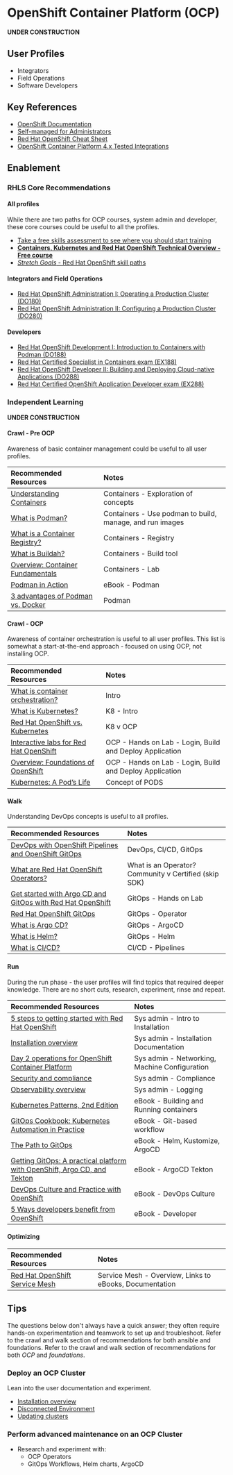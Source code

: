 # OpenShift Container Platform (OCP)

**UNDER CONSTRUCTION**

## User Profiles

* Integrators
* Field Operations
* Software Developers

## Key References

* [OpenShift Documentation](https://docs.redhat.com/en/documentation/openshift_container_platform/4.19)
* [Self-managed for Administrators](https://docs.redhat.com/en/essentials/openshift/self-managed-for-administrators)
* [Red Hat OpenShift Cheat Sheet](https://developers.redhat.com/cheat-sheets/red-hat-openshift-container-platform)
* [OpenShift Container Platform 4.x Tested Integrations](https://access.redhat.com/articles/4128421)

## Enablement

### RHLS Core Recommendations

#### All profiles

While there are two paths for OCP courses, system admin and developer, these core courses could be useful to all the profiles.

* [Take a free skills assessment to see where you should start training](https://skills.ole.redhat.com/en)
* [**Containers, Kubernetes and Red Hat OpenShift Technical Overview - Free course**](https://www.redhat.com/en/services/training/do080-deploying-containerized-applications-technical-overview)
* [*Stretch Goals* - Red Hat OpenShift skill paths](https://www.redhat.com/en/resources/openshift-skill-paths-datasheet)

#### Integrators and Field Operations

* [Red Hat OpenShift Administration I: Operating a Production Cluster (DO180)](https://www.redhat.com/en/services/training/red-hat-openshift-administration-i-operating-a-production-cluster)
* [Red Hat OpenShift Administration II: Configuring a Production Cluster (DO280)](https://www.redhat.com/en/services/training/red-hat-openshift-administration-ii-configuring-a-production-cluster)

#### Developers  

* [Red Hat OpenShift Development I: Introduction to Containers with Podman (DO188)](https://www.redhat.com/en/services/training/do188-red-hat-open-shift-development-introduction-containers-with-podman)
* [Red Hat Certified Specialist in Containers exam (EX188)](https://www.redhat.com/en/services/training/ex188-red-hat-certified-specialist-containers-exam)
* [Red Hat OpenShift Developer II: Building and Deploying Cloud-native Applications (DO288)](https://www.redhat.com/en/services/training/red-hat-openshift-developer-ii-building-and-deploying-cloud-native-applications)
* [Red Hat Certified OpenShift Application Developer exam (EX288)](https://www.redhat.com/en/services/training/ex288-red-hat-certified-openshift-application-developer-exam)

### Independent Learning

**UNDER CONSTRUCTION**

#### Crawl - Pre OCP

Awareness of basic container management could be useful to all user profiles.   

| Recommended Resources | Notes |
| :-------------------- | :---- |
| [Understanding Containers](https://www.redhat.com/en/topics/containers) | Containers - Exploration of concepts  |
| [What is Podman?](https://www.redhat.com/en/topics/containers/what-is-podman) | Containers - Use podman to build, manage, and run images |
| [What is a Container Registry?](https://www.redhat.com/en/topics/cloud-native-apps/what-is-a-container-registry) | Containers - Registry|
| [What is Buildah?](https://www.redhat.com/en/topics/containers/what-is-buildah) | Containers - Build tool |
| [Overview: Container Fundamentals](https://developers.redhat.com/learn/rhel/container-fundamentals) | Containers - Lab |
| [Podman in Action](https://developers.redhat.com/e-books/podman-action) | eBook - Podman |
| [3 advantages of Podman vs. Docker](https://developers.redhat.com/articles/2023/08/03/3-advantages-docker-podman)| Podman |

#### Crawl - OCP

Awareness of container orchestration is useful to all user profiles.    This list is somewhat a start-at-the-end approach - focused on using OCP, not installing OCP.  

| Recommended Resources | Notes |
| :-------------------- | :---- |
| [What is container orchestration?](https://www.redhat.com/en/topics/containers/what-is-container-orchestration#what-is-container-orchestration) | Intro |
| [What is Kubernetes?](https://www.redhat.com/en/topics/containers/what-is-kubernetes) | K8 - Intro |
| [Red Hat OpenShift vs. Kubernetes](https://www.redhat.com/en/technologies/cloud-computing/openshift/red-hat-openshift-kubernetes) | K8 v OCP |
| [Interactive labs for Red Hat OpenShift](https://www.redhat.com/en/interactive-labs/openshift) | OCP - Hands on Lab - Login, Build and Deploy Application |
| [Overview: Foundations of OpenShift](https://developers.redhat.com/learn/openshift/foundations-openshift) | OCP - Hands on Lab - Login, Build and Deploy Application |
| [Kubernetes: A Pod’s Life](https://www.redhat.com/en/blog/kubernetes-pods-life) | Concept of PODS |

#### Walk

Understanding DevOps concepts is useful to all profiles.  

| Recommended Resources | Notes |
| :---- | :---- |
| [DevOps with OpenShift Pipelines and OpenShift GitOps](https://developers.redhat.com/articles/2024/09/17/devops-openshift-pipelines-gitops) | DevOps, CI/CD, GitOps |
| [What are Red Hat OpenShift Operators?](https://www.redhat.com/en/technologies/cloud-computing/openshift/what-are-openshift-operators) | What is an Operator?   Community v Certified (skip SDK)|
| [Get started with Argo CD and GitOps with Red Hat OpenShift](https://www.redhat.com/en/interactive-labs/openshift) |GitOps - Hands on  Lab |
| [Red Hat OpenShift GitOps](https://www.redhat.com/en/technologies/cloud-computing/openshift/gitops) | GitOps - Operator |
| [What is Argo CD?](https://www.redhat.com/en/topics/devops/what-is-argocd) | GitOps -  ArgoCD |
| [What is Helm?](https://www.redhat.com/en/topics/devops/what-is-helm#overview) | GitOps - Helm |
| [What is CI/CD?](https://www.redhat.com/en/topics/devops/what-is-ci-cd#why-is-ci/cd-important) | CI/CD - Pipelines |

#### Run

During the run phase - the user profiles will find topics that required deeper knowledge.  There are no short cuts, research, experiment, rinse and repeat.

| Recommended Resources | Notes |
| :---- | :---- |
| [5 steps to getting started with Red Hat OpenShift](https://www.redhat.com/en/resources/5-steps-getting-started-with-openshift-checklist) | Sys admin - Intro to Installation |
| [Installation overview](https://docs.redhat.com/en/documentation/openshift_container_platform/4.19/html/installation_overview/index)| Sys admin - Installation Documentation |
| [Day 2 operations for OpenShift Container Platform](https://docs.redhat.com/en/documentation/openshift_container_platform/4.19/html/postinstallation_configuration/index)| Sys admin - Networking, Machine Configuration |
| [Security and compliance](https://docs.redhat.com/en/documentation/openshift_container_platform/4.19/html/security_and_compliance/index) | Sys admin - Compliance |
| [Observability overview](https://docs.redhat.com/en/documentation/openshift_container_platform/4.19/html/observability_overview/index) | Sys admin - Logging |
| [Kubernetes Patterns, 2nd Edition](https://developers.redhat.com/e-books/kubernetes-patterns) | eBook - Building and Running containers  |
| [GitOps Cookbook: Kubernetes Automation in Practice](https://developers.redhat.com/e-books/gitops-cookbook?extIdCarryOver=true&intcmp=7015Y000003t7aWQAQ&percmp=RHCTG0250000438148&sc_cid=701f2000000tyN6AAI) | eBook -  Git-based workflow|
| [The Path to GitOps](https://developers.redhat.com/e-books/path-gitops) | eBook - Helm, Kustomize, ArgoCD |
| [Getting GitOps: A practical platform with OpenShift, Argo CD, and Tekton](https://developers.redhat.com/e-books/getting-gitops-practical-platform-openshift-argo-cd-and-tekton) | eBook - ArgoCD Tekton |
| [DevOps Culture and Practice with OpenShift](https://developers.redhat.com/e-books/devops-culture-and-practice-openshift) | eBook - DevOps Culture |
| [5 Ways developers benefit from OpenShift](https://developers.redhat.com/e-books/5-ways-developers-benefit-red-hat-openshift)   | eBook - Developer |

#### Optimizing

| Recommended Resources | Notes |
| :---- | :---- |
| [Red Hat OpenShift Service Mesh](https://www.redhat.com/en/technologies/cloud-computing/openshift/what-is-openshift-service-mesh) | Service Mesh - Overview, Links to eBooks, Documentation |

## Tips

The questions below don't always have a quick answer; they often require hands-on experimentation and teamwork to set up and troubleshoot. Refer to the crawl and walk section of recommendations for both ansible and foundations.  Refer to the crawl and walk section of recommendations for both *OCP* and *foundations*.

### Deploy an OCP Cluster

Lean into the user documentation and experiment.

* [Installation overview](https://docs.redhat.com/en/documentation/openshift_container_platform/4.19/html/installation_overview/index)
* [Disconnected Environment](https://docs.redhat.com/en/documentation/openshift_container_platform/4.19/html/disconnected_environments/index)
* [Updating clusters](https://docs.redhat.com/en/documentation/openshift_container_platform/4.19/html/updating_clusters/index)

### Perform advanced maintenance on an OCP Cluster

* Research and experiment with:
  * OCP Operators
  * GitOps Workflows, Helm charts, ArgoCD
